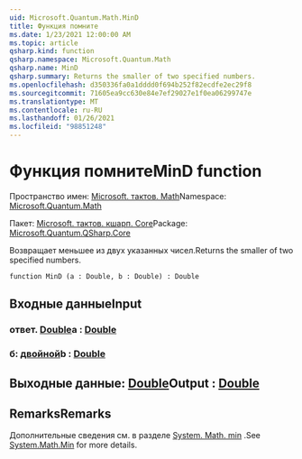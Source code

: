 ```yaml
---
uid: Microsoft.Quantum.Math.MinD
title: Функция помните
ms.date: 1/23/2021 12:00:00 AM
ms.topic: article
qsharp.kind: function
qsharp.namespace: Microsoft.Quantum.Math
qsharp.name: MinD
qsharp.summary: Returns the smaller of two specified numbers.
ms.openlocfilehash: d350336fa0a1dddd0f694b252f82ecdfe2ec29f8
ms.sourcegitcommit: 71605ea9cc630e84e7ef29027e1f0ea06299747e
ms.translationtype: MT
ms.contentlocale: ru-RU
ms.lasthandoff: 01/26/2021
ms.locfileid: "98851248"
---
```

# <a name="mind-function"></a><span data-ttu-id="eac33-102">Функция помните</span><span class="sxs-lookup"><span data-stu-id="eac33-102">MinD function</span></span>

<span data-ttu-id="eac33-103">Пространство имен: [Microsoft. тактов. Math](xref:Microsoft.Quantum.Math)</span><span class="sxs-lookup"><span data-stu-id="eac33-103">Namespace: [Microsoft.Quantum.Math](xref:Microsoft.Quantum.Math)</span></span>

<span data-ttu-id="eac33-104">Пакет: [Microsoft. тактов. кшарп. Core](https://nuget.org/packages/Microsoft.Quantum.QSharp.Core)</span><span class="sxs-lookup"><span data-stu-id="eac33-104">Package: [Microsoft.Quantum.QSharp.Core](https://nuget.org/packages/Microsoft.Quantum.QSharp.Core)</span></span>


<span data-ttu-id="eac33-105">Возвращает меньшее из двух указанных чисел.</span><span class="sxs-lookup"><span data-stu-id="eac33-105">Returns the smaller of two specified numbers.</span></span>

```qsharp
function MinD (a : Double, b : Double) : Double
```


## <a name="input"></a><span data-ttu-id="eac33-106">Входные данные</span><span class="sxs-lookup"><span data-stu-id="eac33-106">Input</span></span>

### <a name="a--double"></a><span data-ttu-id="eac33-107">ответ. [Double](xref:microsoft.quantum.lang-ref.double)</span><span class="sxs-lookup"><span data-stu-id="eac33-107">a : [Double](xref:microsoft.quantum.lang-ref.double)</span></span>




### <a name="b--double"></a><span data-ttu-id="eac33-108">б: [двойной](xref:microsoft.quantum.lang-ref.double)</span><span class="sxs-lookup"><span data-stu-id="eac33-108">b : [Double](xref:microsoft.quantum.lang-ref.double)</span></span>





## <a name="output--double"></a><span data-ttu-id="eac33-109">Выходные данные: [Double](xref:microsoft.quantum.lang-ref.double)</span><span class="sxs-lookup"><span data-stu-id="eac33-109">Output : [Double](xref:microsoft.quantum.lang-ref.double)</span></span>



## <a name="remarks"></a><span data-ttu-id="eac33-110">Remarks</span><span class="sxs-lookup"><span data-stu-id="eac33-110">Remarks</span></span>

<span data-ttu-id="eac33-111">Дополнительные сведения см. в разделе [System. Math. min](https://docs.microsoft.com/dotnet/api/system.math.min) .</span><span class="sxs-lookup"><span data-stu-id="eac33-111">See [System.Math.Min](https://docs.microsoft.com/dotnet/api/system.math.min) for more details.</span></span>